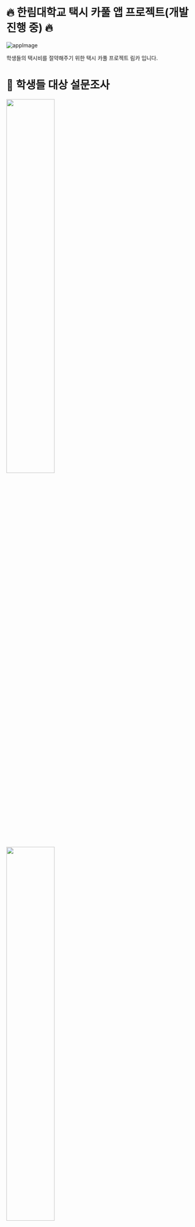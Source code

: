 
# 🔥 한림대학교 택시 카풀 앱 프로젝트(개발 진행 중) 🔥
![appImage](https://user-images.githubusercontent.com/101651909/222206006-85cef596-67f3-4583-a5b4-1d35cdccd68b.jpg)


학생들의 택시비를 절약해주기 위한 택시 카풀 프로젝트 림카 입니다.

# 📝 학생들 대상 설문조사
<img src="https://user-images.githubusercontent.com/101651909/215445083-988a6676-8e69-4f2f-b496-de60b7ead792.png" width="50%"/>
<img src="https://user-images.githubusercontent.com/101651909/215445192-486059fa-96a0-4692-8485-1624e8db1c0c.png" width="50%"/>
<img src="https://user-images.githubusercontent.com/101651909/215445352-c8927287-8f27-45d1-97e5-663c06d47302.png" width="50%"/>
 
# 📱 주요 기능 및 인터페이스
|학생 인증|지도 api를 활용해 장소검색 제공|채팅방 생성 및 참여 가능|
|:-:|:-:|:-:|
|<img src="https://user-images.githubusercontent.com/101651909/215319350-d00babae-28f4-4d78-b122-fe8973402b6b.jpeg">|<img src="https://user-images.githubusercontent.com/101651909/215319345-8294a388-87a7-47e7-ace8-d3ad20c39d19.jpeg">|<img src="https://user-images.githubusercontent.com/101651909/215319351-e37e077c-ec7d-4309-abab-5477de8bfd64.jpeg">|
|한림 웹메일 인증을 통해<br>회원가입을 합니다.|목적지를 검색하고, <br>해당 목적지의 정확한 위치를 확인할 수 있습니다.|채팅방을 생성하거나<br> 참여할 수 있습니다.|

|채팅 기능|즐겨찾기 편집|즐겨찾기 위치 검색|
|:-:|:-:|:-:|
|<img src="https://user-images.githubusercontent.com/101651909/221208330-a7bb6a92-e37f-44f3-89ab-4f41ea874e68.jpg">|<img src="https://user-images.githubusercontent.com/101651909/221205330-f36910eb-9e9e-4720-9dcf-0a3ed1ba4817.jpg">|<img src="https://user-images.githubusercontent.com/101651909/221205342-35285d79-9831-47d1-9504-f6910793e96f.jpg">|
|목적지가 같은 학생들끼리 채팅할 수 있습니다.|자주 가는 곳을 즐겨찾기로 등록 해놓고,<br>터치 한번으로 편리하게 사용할 수 있습니다|즐겨찾기를 등록할 때<br>등록하고자 하는 장소를 지도로 확인 가능합니다|

<br>

## 🏗 아키텍쳐
<img src="https://velog.velcdn.com/images%2Fdddooo9%2Fpost%2F02803dfe-c2e7-4cea-9cf7-74d757e60f2d%2Fimage.png"/>

MVVM Pattern 적용

<br>

## 🗂 폴더 구조
- common : 전역에서 사용되는 클래스 또는 BindingAdapter <br>
- data : local DB, Model, Repository 등 비즈니스 로직 포함 <br>
- di : 의존성 주입을 위한 Module <br>
- ui : UI 로직 포함 <br>

<br>

## ⚙️ 사용 기술 및 라이브러리
- Android Studio(Kotlin)
- MVVM Pattern
- Jetpack Compose
- Dagger Hilt
- Room
- Paging 3.0
- Coroutine
- Retrofit2
- Navigation
- KAKAO MAP API
- Lottie
- Firebase FireStore
- Firebase Authentication 
- Firebase Cloud Messaging
 
<br>

## 🏃🏻 프로젝트의 험난한 여정 기록
[확인하기](https://opposite-mandevilla-887.notion.site/Android-761fa109e0d74f47a997afc6a85f6bf2)

